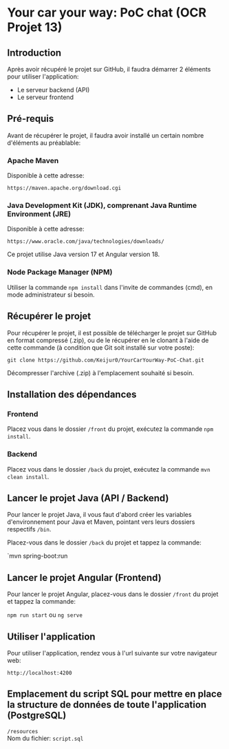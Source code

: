 # Your car your way: PoC chat (OCR Projet 13)

## Introduction
Après avoir récupéré le projet sur GitHub, il faudra démarrer 2 éléments pour utiliser l'application:
- Le serveur backend (API)
- Le serveur frontend

## Pré-requis
Avant de récupérer le projet, il faudra avoir installé un certain nombre d'éléments au préablable:

### Apache Maven
Disponible à cette adresse:

`https://maven.apache.org/download.cgi`

### Java Development Kit (JDK), comprenant Java Runtime Environment (JRE)
Disponible à cette adresse:

`https://www.oracle.com/java/technologies/downloads/`

Ce projet utilise Java version 17 et Angular version 18.

### Node Package Manager (NPM)
Utiliser la commande `npm install` dans l'invite de commandes (cmd), en mode administrateur si besoin.

## Récupérer le projet
Pour récupérer le projet, il est possible de télécharger le projet sur GitHub en format compressé (.zip), ou de le récupérer en le clonant à l'aide de cette commande (à condition que Git soit installé sur votre poste):

`git clone https://github.com/Keijur0/YourCarYourWay-PoC-Chat.git`

Décompresser l'archive (.zip) à l'emplacement souhaité si besoin.

## Installation des dépendances

### Frontend
Placez vous dans le dossier `/front` du projet, exécutez la commande `npm install`.

### Backend
Placez vous dans le dossier `/back` du projet, exécutez la commande `mvn clean install`.

## Lancer le projet Java (API / Backend)
Pour lancer le projet Java, il vous faut d'abord créer les variables d'environnement pour Java et Maven, pointant vers leurs dossiers respectifs `/bin`.

Placez-vous dans le dossier `/back` du projet et tappez la commande:

`mvn spring-boot:run

## Lancer le projet Angular (Frontend)
Pour lancer le projet Angular, placez-vous dans le dossier `/front` du projet et tappez la commande:

`npm run start` ou `ng serve`

## Utiliser l'application
Pour utiliser l'application, rendez vous à l'url suivante sur votre navigateur web:

`http://localhost:4200`

## Emplacement du script SQL pour mettre en place la structure de données de toute l'application (PostgreSQL)

`/resources`  
Nom du fichier: `script.sql`